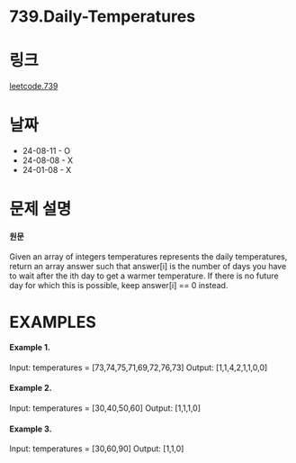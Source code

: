 # 739.Daily-Temperatures

# 링크

[leetcode.739](https://leetcode.com/problems/daily-temperatures/description/?envType=study-plan-v2&envId=leetcode-75)

# 날짜

* 24-08-11 - O
* 24-08-08 - X
* 24-01-08 - X

# 문제 설명

#### 원문


Given an array of integers temperatures represents the daily temperatures, return an array answer such that answer[i] is the number of days you have to wait after the ith day to get a warmer temperature. If there is no future day for which this is possible, keep answer[i] == 0 instead.


# EXAMPLES

#### Example 1.

Input: temperatures = [73,74,75,71,69,72,76,73]
Output: [1,1,4,2,1,1,0,0]

#### Example 2.

Input: temperatures = [30,40,50,60]
Output: [1,1,1,0]


#### Example 3.


Input: temperatures = [30,60,90]
Output: [1,1,0]